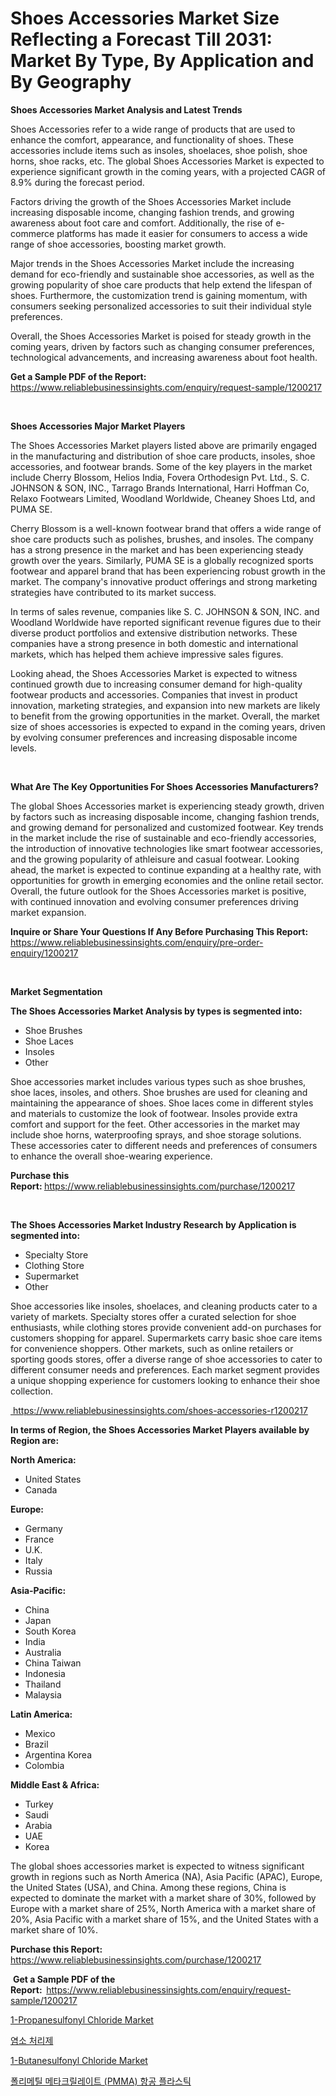 <p><h1>Shoes Accessories Market Size Reflecting a Forecast Till 2031: Market By Type, By Application and By Geography</h1></p><p><strong>Shoes Accessories Market Analysis and Latest Trends</strong></p>
<p><p>Shoes Accessories refer to a wide range of products that are used to enhance the comfort, appearance, and functionality of shoes. These accessories include items such as insoles, shoelaces, shoe polish, shoe horns, shoe racks, etc. The global Shoes Accessories Market is expected to experience significant growth in the coming years, with a projected CAGR of 8.9% during the forecast period.</p><p>Factors driving the growth of the Shoes Accessories Market include increasing disposable income, changing fashion trends, and growing awareness about foot care and comfort. Additionally, the rise of e-commerce platforms has made it easier for consumers to access a wide range of shoe accessories, boosting market growth.</p><p>Major trends in the Shoes Accessories Market include the increasing demand for eco-friendly and sustainable shoe accessories, as well as the growing popularity of shoe care products that help extend the lifespan of shoes. Furthermore, the customization trend is gaining momentum, with consumers seeking personalized accessories to suit their individual style preferences.</p><p>Overall, the Shoes Accessories Market is poised for steady growth in the coming years, driven by factors such as changing consumer preferences, technological advancements, and increasing awareness about foot health.</p></p>
<p><strong>Get a Sample PDF of the Report:&nbsp;</strong> <a href="https://www.reliablebusinessinsights.com/enquiry/request-sample/1200217">https://www.reliablebusinessinsights.com/enquiry/request-sample/1200217</a></p>
<p>&nbsp;</p>
<p><strong>Shoes Accessories Major Market Players</strong></p>
<p><p>The Shoes Accessories Market players listed above are primarily engaged in the manufacturing and distribution of shoe care products, insoles, shoe accessories, and footwear brands. Some of the key players in the market include Cherry Blossom, Helios India, Fovera Orthodesign Pvt. Ltd., S. C. JOHNSON & SON, INC., Tarrago Brands International, Harri Hoffman Co, Relaxo Footwears Limited, Woodland Worldwide, Cheaney Shoes Ltd, and PUMA SE.</p><p>Cherry Blossom is a well-known footwear brand that offers a wide range of shoe care products such as polishes, brushes, and insoles. The company has a strong presence in the market and has been experiencing steady growth over the years. Similarly, PUMA SE is a globally recognized sports footwear and apparel brand that has been experiencing robust growth in the market. The company's innovative product offerings and strong marketing strategies have contributed to its market success.</p><p>In terms of sales revenue, companies like S. C. JOHNSON & SON, INC. and Woodland Worldwide have reported significant revenue figures due to their diverse product portfolios and extensive distribution networks. These companies have a strong presence in both domestic and international markets, which has helped them achieve impressive sales figures.</p><p>Looking ahead, the Shoes Accessories Market is expected to witness continued growth due to increasing consumer demand for high-quality footwear products and accessories. Companies that invest in product innovation, marketing strategies, and expansion into new markets are likely to benefit from the growing opportunities in the market. Overall, the market size of shoes accessories is expected to expand in the coming years, driven by evolving consumer preferences and increasing disposable income levels.</p></p>
<p>&nbsp;</p>
<p><strong>What Are The Key Opportunities For Shoes Accessories Manufacturers?</strong></p>
<p><p>The global Shoes Accessories market is experiencing steady growth, driven by factors such as increasing disposable income, changing fashion trends, and growing demand for personalized and customized footwear. Key trends in the market include the rise of sustainable and eco-friendly accessories, the introduction of innovative technologies like smart footwear accessories, and the growing popularity of athleisure and casual footwear. Looking ahead, the market is expected to continue expanding at a healthy rate, with opportunities for growth in emerging economies and the online retail sector. Overall, the future outlook for the Shoes Accessories market is positive, with continued innovation and evolving consumer preferences driving market expansion.</p></p>
<p><strong>Inquire or Share Your Questions If Any Before Purchasing This Report:</strong> <a href="https://www.reliablebusinessinsights.com/enquiry/pre-order-enquiry/1200217">https://www.reliablebusinessinsights.com/enquiry/pre-order-enquiry/1200217</a></p>
<p>&nbsp;</p>
<p><strong>Market Segmentation</strong></p>
<p><strong>The Shoes Accessories Market Analysis by types is segmented into:</strong></p>
<p><ul><li>Shoe Brushes</li><li>Shoe Laces</li><li>Insoles</li><li>Other</li></ul></p>
<p><p>Shoe accessories market includes various types such as shoe brushes, shoe laces, insoles, and others. Shoe brushes are used for cleaning and maintaining the appearance of shoes. Shoe laces come in different styles and materials to customize the look of footwear. Insoles provide extra comfort and support for the feet. Other accessories in the market may include shoe horns, waterproofing sprays, and shoe storage solutions. These accessories cater to different needs and preferences of consumers to enhance the overall shoe-wearing experience.</p></p>
<p><strong>Purchase this Report:&nbsp;</strong><a href="https://www.reliablebusinessinsights.com/purchase/1200217">https://www.reliablebusinessinsights.com/purchase/1200217</a></p>
<p>&nbsp;</p>
<p><strong>The Shoes Accessories Market Industry Research by Application is segmented into:</strong></p>
<p><ul><li>Specialty Store</li><li>Clothing Store</li><li>Supermarket</li><li>Other</li></ul></p>
<p><p>Shoe accessories like insoles, shoelaces, and cleaning products cater to a variety of markets. Specialty stores offer a curated selection for shoe enthusiasts, while clothing stores provide convenient add-on purchases for customers shopping for apparel. Supermarkets carry basic shoe care items for convenience shoppers. Other markets, such as online retailers or sporting goods stores, offer a diverse range of shoe accessories to cater to different consumer needs and preferences. Each market segment provides a unique shopping experience for customers looking to enhance their shoe collection.</p></p>
<p><a href="https://www.reliablebusinessinsights.com/shoes-accessories-r1200217">&nbsp;https://www.reliablebusinessinsights.com/shoes-accessories-r1200217</a></p>
<p><strong>In terms of Region, the Shoes Accessories Market Players available by Region are:</strong></p>
<p>
    <p> <strong> North America: </strong>
        <ul>
            <li>United States</li>
            <li>Canada</li>
        </ul>
        </p> 
    <p> <strong> Europe: </strong>
        <ul>
            <li>Germany</li>
            <li>France</li>
            <li>U.K.</li>
            <li>Italy</li>
            <li>Russia</li>
        </ul>
        </p> 
    <p> <strong> Asia-Pacific: </strong>
        <ul>
            <li>China</li>
            <li>Japan</li>
            <li>South Korea</li>
            <li>India</li>
            <li>Australia</li>
            <li>China Taiwan</li>
            <li>Indonesia</li>
            <li>Thailand</li>
            <li>Malaysia</li>
        </ul>
        </p> 
    <p> <strong> Latin America: </strong>
        <ul>
            <li>Mexico</li>
            <li>Brazil</li>
            <li>Argentina Korea</li>
            <li>Colombia</li>
        </ul>
        </p> 
    <p> <strong> Middle East & Africa: </strong>
        <ul>
            <li>Turkey</li>
            <li>Saudi</li>
            <li>Arabia</li>
            <li>UAE</li>
            <li>Korea</li>
        </ul>
    </p>
    </p>
<p><p>The global shoes accessories market is expected to witness significant growth in regions such as North America (NA), Asia Pacific (APAC), Europe, the United States (USA), and China. Among these regions, China is expected to dominate the market with a market share of 30%, followed by Europe with a market share of 25%, North America with a market share of 20%, Asia Pacific with a market share of 15%, and the United States with a market share of 10%.</p></p>
<p><strong>Purchase this Report: </strong><a href="https://www.reliablebusinessinsights.com/purchase/1200217">https://www.reliablebusinessinsights.com/purchase/1200217</a></p>
<p>&nbsp;<strong>Get a Sample PDF of the Report:&nbsp;&nbsp;</strong><a href="https://www.reliablebusinessinsights.com/enquiry/request-sample/1200217">https://www.reliablebusinessinsights.com/enquiry/request-sample/1200217</a></p>
<p><strong></strong></p>
<p><p><a href="https://github.com/aafbctfl75/Market-Research-Report-List-1/blob/main/1-propanesulfonyl-chloride-market.md">1-Propanesulfonyl Chloride Market</a></p><p><a href="https://github.com/AidenReinger/Market-Research-Report-List-1/blob/main/6707965146617.md">염소 처리제</a></p><p><a href="https://github.com/airdrophunter675/Market-Research-Report-List-1/blob/main/1-butanesulfonyl-chloride-market.md">1-Butanesulfonyl Chloride Market</a></p><p><a href="https://github.com/gambitz1998/Market-Research-Report-List-1/blob/main/9624369146618.md">폴리메틸 메타크릴레이트 (PMMA) 항공 플라스틱</a></p></p>